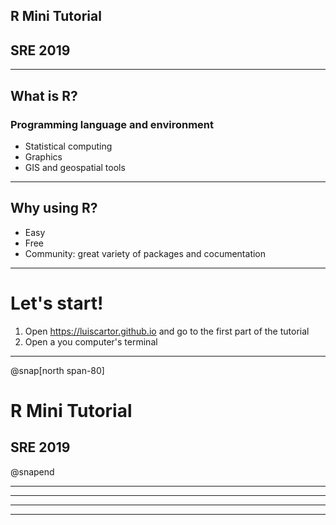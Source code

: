 


## R Mini Tutorial

## SRE 2019





---

## What is R?

### Programming language and environment

 - Statistical computing
 - Graphics
 - GIS and geospatial tools

---

## Why using R?
  - Easy
  - Free
  - Community: great variety of packages and cocumentation

---

# Let's start! 

1) Open https://luiscartor.github.io   and go to the first part of the tutorial
2) Open a you computer's terminal

---

@snap[north span-80]

# R Mini Tutorial

## SRE 2019


@snapend


---

---

---

---


